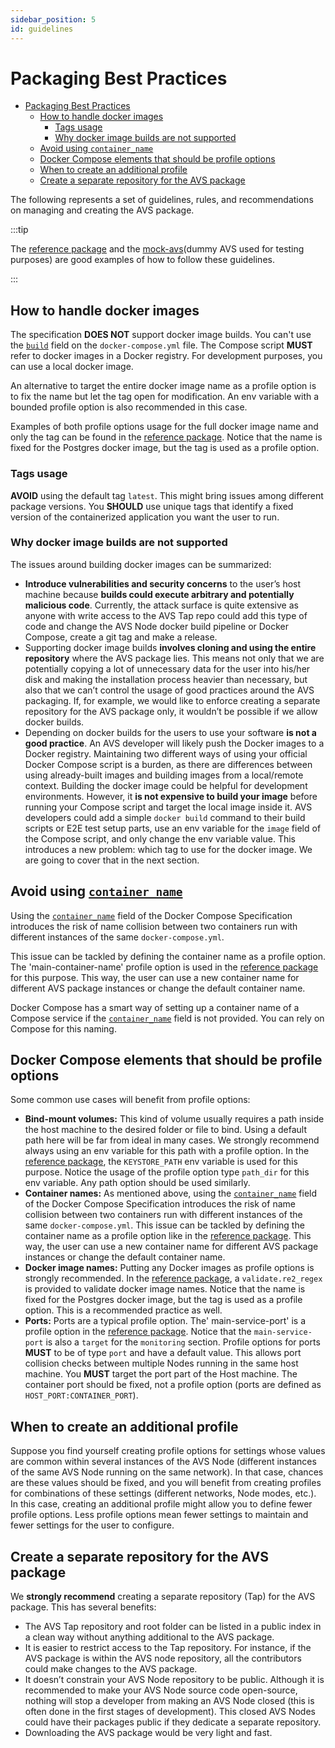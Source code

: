 ```yaml
---
sidebar_position: 5
id: guidelines 
---
```

# Packaging Best Practices

- [Packaging Best Practices](#packaging-best-practices)
  - [How to handle docker images](#how-to-handle-docker-images)
    - [Tags usage](#tags-usage)
    - [Why docker image builds are not supported](#why-docker-image-builds-are-not-supported)
  - [Avoid using `container_name`](#avoid-using-container_name)
  - [Docker Compose elements that should be profile options](#docker-compose-elements-that-should-be-profile-options)
  - [When to create an additional profile](#when-to-create-an-additional-profile)
  - [Create a separate repository for the AVS package](#create-a-separate-repository-for-the-avs-package)


The following represents a set of guidelines, rules, and recommendations on managing and creating the AVS package.

:::tip

The [reference package](/docs/spec/packaging/reference) and the [mock-avs](https://github.com/NethermindEth/mock-avs)(dummy AVS used for testing purposes) are good examples of how to follow these guidelines.

:::

## How to handle docker images

The specification **DOES NOT** support docker image builds. You can't use the [`build`](https://docs.docker.com/compose/compose-file/compose-file-v3/#build) field on the `docker-compose.yml` file. The Compose script **MUST** refer to docker images in a Docker registry. For development purposes, you can use a local docker image.

An alternative to target the entire docker image name as a profile option is to fix the name but let the tag open for modification. An env variable with a bounded profile option is also recommended in this case.

Examples of both profile options usage for the full docker image name and only the tag can be found in the [reference package](/docs/spec/packaging/reference). Notice that the name is fixed for the Postgres docker image, but the tag is used as a profile option.

### Tags usage

**AVOID** using the default tag `latest`. This might bring issues among different package versions. You **SHOULD** use unique tags that identify a fixed version of the containerized application you want the user to run.

### Why docker image builds are not supported

The issues around building docker images can be summarized:

- **Introduce vulnerabilities and security concerns** to the user’s host machine because **builds could execute arbitrary and potentially malicious code**. Currently, the attack surface is quite extensive as anyone with write access to the AVS Tap repo could add this type of code and change the AVS Node docker build pipeline or Docker Compose, create a git tag and make a release.
- Supporting docker image builds **involves cloning and using the entire repository** where the AVS package lies. This means not only that we are potentially copying a lot of unnecessary data for the user into his/her disk and making the installation process heavier than necessary, but also that we can’t control the usage of good practices around the AVS packaging. If, for example, we would like to enforce creating a separate repository for the AVS package only, it wouldn’t be possible if we allow docker builds.
- Depending on docker builds for the users to use your software **is not a good practice**. An AVS developer will likely push the Docker images to a Docker registry. Maintaining two different ways of using your official Docker Compose script is a burden, as there are differences between using already-built images and building images from a local/remote context. Building the docker image could be helpful for development environments. However, it **is not expensive to build your image** before running your Compose script and target the local image inside it. AVS developers could add a simple `docker build` command to their build scripts or E2E test setup parts, use an env variable for the `image` field of the Compose script, and only change the env variable value. This introduces a new problem: which tag to use for the docker image. We are going to cover that in the next section.

## Avoid using [`container_name`](https://docs.docker.com/compose/compose-file/compose-file-v3/#container_name)

Using the [`container_name`](https://docs.docker.com/compose/compose-file/compose-file-v3/#container_name) field of the Docker Compose Specification introduces the risk of name collision between two containers run with different instances of the same `docker-compose.yml`.

This issue can be tackled by defining the container name as a profile option. The 'main-container-name' profile option is used in the [reference package](/docs/spec/packaging/reference) for this purpose. This way, the user can use a new container name for different AVS package instances or change the default container name.

Docker Compose has a smart way of setting up a container name of a Compose service if the [`container_name`](https://docs.docker.com/compose/compose-file/compose-file-v3/#container_name) field is not provided. You can rely on Compose for this naming.

## Docker Compose elements that should be profile options

Some common use cases will benefit from profile options:

- **Bind-mount volumes:** This kind of volume usually requires a path inside the host machine to the desired folder or file to bind. Using a default path here will be far from ideal in many cases. We strongly recommend always using an env variable for this path with a profile option. In the [reference package](/docs/spec/packaging/reference), the `KEYSTORE_PATH` env variable is used for this purpose. Notice the usage of the profile option type `path_dir` for this env variable. Any path option should be used similarly.
- **Container names:** As mentioned above, using the [`container_name`](https://docs.docker.com/compose/compose-file/compose-file-v3/#container_name) field of the Docker Compose Specification introduces the risk of name collision between two containers run with different instances of the same `docker-compose.yml`. This issue can be tackled by defining the container name as a profile option like in the [reference package](/docs/spec/packaging/reference). This way, the user can use a new container name for different AVS package instances or change the default container name.
- **Docker image names:** Putting any Docker images as profile options is strongly recommended. In the [reference package](/docs/spec/packaging/reference), a `validate.re2_regex` is provided to validate docker image names. Notice that the name is fixed for the Postgres docker image, but the tag is used as a profile option. This is a recommended practice as well.
- **Ports:** Ports are a typical profile option. The' main-service-port' is a profile option in the [reference package](/docs/spec/packaging/reference). Notice that the `main-service-port` is also a `target` for the `monitoring` section. Profile options for ports **MUST** to be of type `port` and have a default value. This allows port collision checks between multiple Nodes running in the same host machine. You **MUST** target the port part of the Host machine. The container port should be fixed, not a profile option (ports are defined as `HOST_PORT:CONTAINER_PORT`).

## When to create an additional profile

Suppose you find yourself creating profile options for settings whose values are common within several instances of the AVS Node (different instances of the same AVS Node running on the same network). In that case, chances are these values should be fixed, and you will benefit from creating profiles for combinations of these settings (different networks, Node modes, etc.). In this case, creating an additional profile might allow you to define fewer profile options. Less profile options mean fewer settings to maintain and fewer settings for the user to configure.

## Create a separate repository for the AVS package

We **strongly recommend** creating a separate repository (Tap) for the AVS package. This has several benefits:

- The AVS Tap repository and root folder can be listed in a public index in a clean way without anything additional to the AVS package.
- It is easier to restrict access to the Tap repository. For instance, if the AVS package is within the AVS node repository, all the contributors could make changes to the AVS package.
- It doesn’t constrain your AVS Node repository to be public. Although it is recommended to make your AVS Node source code open-source, nothing will stop a developer from making an AVS Node closed (this is often done in the first stages of development). This closed AVS Nodes could have their packages public if they dedicate a separate repository.
- Downloading the AVS package would be very light and fast.